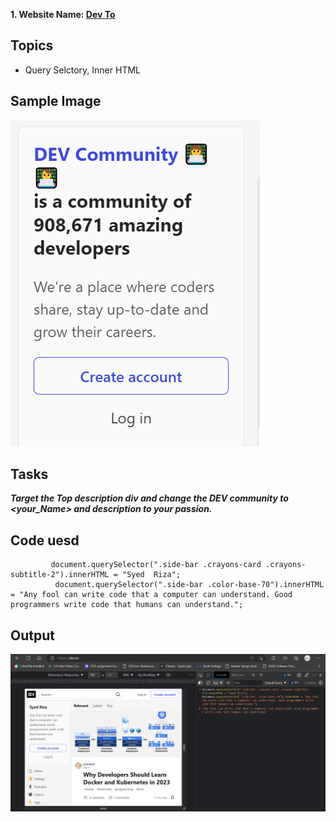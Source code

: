 **1. Website Name: [Dev To](https://dev.to/)**

## Topics

   - Query Selctory, Inner HTML

## Sample Image 

![Sample One](./assset/download%20(2).png)

## Tasks 

  ***Target the Top description div and change the DEV community to <your_Name> and description to your passion.***

## Code uesd
 
             document.querySelector(".side-bar .crayons-card .crayons-subtitle-2").innerHTML = "Syed  Riza";
              document.querySelector(".side-bar .color-base-70").innerHTML = "Any fool can write code that a computer can understand. Good programmers write code that humans can understand.";

## Output 

![Output](./assset/Screenshot_20230212_143043.png)